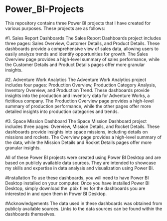 # Power_BI-Projects
This repository contains three Power BI projects that I have created for various purposes. These projects are as follows:

#1. Sales Report Dashboards
The Sales Report Dashboards project includes three pages: Sales Overview, Customer Details, and Product Details. These dashboards provide a comprehensive view of sales data, allowing users to easily analyze trends and identify opportunities for growth. The Sales Overview page provides a high-level summary of sales performance, while the Customer Details and Product Details pages offer more granular insights.

#2. Adventure Work Analytics
The Adventure Work Analytics project includes four pages: Production Overview, Production Category Analysis, Inventory Overview, and Production Trend. These dashboards provide insights into the production and inventory data for Adventure Works, a fictitious company. The Production Overview page provides a high-level summary of production performance, while the other pages offer more detailed insights into production categories and trends.

#3. Space Mission Dashboard
The Space Mission Dashboard project includes three pages: Overview, Mission Details, and Rocket Details. These dashboards provide insights into space missions, including details on missions and rockets. The Overview page provides a high-level summary of the data, while the Mission Details and Rocket Details pages offer more granular insights.

All of these Power BI projects were created using Power BI Desktop and are based on publicly available data sources. They are intended to showcase my skills and expertise in data analysis and visualization using Power BI.

#Installation
To use these dashboards, you will need to have Power BI Desktop installed on your computer. Once you have installed Power BI Desktop, simply download the .pbix files for the dashboards you are interested in and open them in Power BI Desktop.

#Acknowledgements
The data used in these dashboards was obtained from publicly available sources. Links to the data sources can be found within the dashboards themselves.

